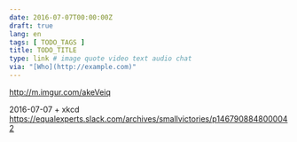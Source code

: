```yaml
---
date: 2016-07-07T00:00:00Z
draft: true
lang: en
tags: [ TODO_TAGS ]
title: TODO_TITLE
type: link # image quote video text audio chat
via: "[Who](http://example.com)"
---
```


<http://m.imgur.com/akeVeiq>

2016-07-07 + xkcd https://equalexperts.slack.com/archives/smallvictories/p1467908848000042


